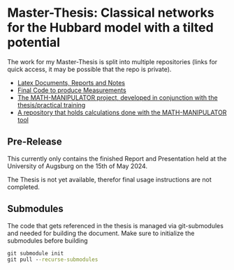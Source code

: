 # Master-Thesis: Classical networks for the Hubbard model with a tilted potential

The work for my Master-Thesis is split into multiple repositories (links for quick access, it may be possible that the repo is private).

-   [Latex Documents, Reports and Notes](https://github.com/jonas-kell/master-thesis-documents)
-   [Final Code to produce Measurements](https://github.com/jonas-kell/master-thesis-code)
-   [The MATH-MANIPULATOR project, developed in conjunction with the thesis/practical training](https://github.com/jonas-kell/math-manipulator)
-   [A repository that holds calculations done with the MATH-MANIPULATOR tool](https://github.com/jonas-kell/master-thesis-mm-calculations)

## Pre-Release

This currently only contains the finished Report and Presentation held at the University of Augsburg on the 15th of May 2024.

The Thesis is not yet available, therefor final usage instructions are not completed.

<!--
# Pre-compiled Document

The pre-compiled version of the thesis is available # TODO
 -->

## Submodules

The code that gets referenced in the thesis is managed via git-submodules and needed for building the document. Make sure to initialize the submodules before building

```cmd
git submodule init
git pull --recurse-submodules
```

<!--
Create The symbolic links

ln -sf ./../latex-beamer-template/beamerthemeuniamntf.sty project-work-presentation/
ln -sf ./../latex-beamer-template/beamercolorthemeuniamntf.sty project-work-presentation/
ln -sf ./../latex-beamer-template/slide-background-images/ project-work-presentation/
 -->

<!--
# Compiling

To compile the documents, run

```cmd
cd thesis-latex/
# TODO
```

You need a working LaTeX-installation. (Best **texlive-full**, because lots of packages are used)

The libertinus font family need to be available on the system. ([GitHub](https://github.com/alerque/libertinus))

You need [Python](https://www.python.org/) (best is Python 3, use lower two commands) and [Minted](https://ctan.org/pkg/minted?lang=de)

```cmd
python3 --version
pip3 install Pygments
```

# Gnuplot

The graphs in the experiments section are compiled with [gnuplot](http://www.gnuplot.info/).

Compilation:

```cmd
gnuplot <filename>.gp
```

 -->
